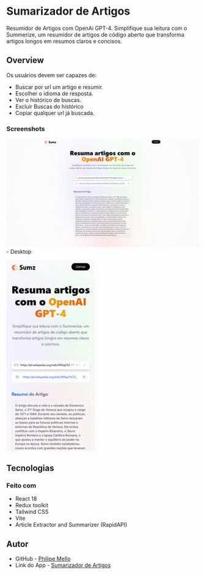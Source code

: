 # Sumarizador de Artigos

Resumidor de Artigos com OpenAi GPT-4.
Simplifique sua leitura com o Summerize, um resumidor de artigos de código aberto que transforma artigos longos em resumos claros e concisos.

## Overview

Os usuários devem ser capazes de:

- Buscar por url um artigo e resumir.
- Escolher o idioma de resposta.
- Ver o histórico de buscas.
- Excluir Buscas do histórico
- Copiar qualquer url já buscada.

### Screenshots

![](screenshots/desktop.png) - Desktop

<img src="screenshots/mobile.png" height="500">

## Tecnologias

### Feito com

- React 18
- Redux toolkit
- Tailwind CSS
- Vite
- Article Extractor and Summarizer (RapidAPI)

## Autor

- GitHub - [Philipe Mello](https://github.com/Philipessj1)
- Link do App - [Sumarizador de Artigos](https://summerizer-ai.vercel.app/)
